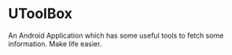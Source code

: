 # UToolBox
An Android Application which has some useful tools to fetch some information. Make life easier.

